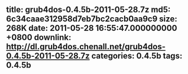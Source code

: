 title: grub4dos-0.4.5b-2011-05-28.7z
md5: 6c34caae312958d7eb7bc2cacb0aa9c9
size: 268K
date: 2011-05-28 16:55:47.000000000 +0800
downlink: http://dl.grub4dos.chenall.net/grub4dos-0.4.5b-2011-05-28.7z
categories: 0.4.5b
tags: 0.4.5b
---

